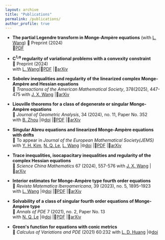 ```yaml
---
layout: archive
title: "Publications"
permalink: /publications/
author_profile: true
---
```


* **The partial Legendre transform in Monge-Ampère equations**​  (with [L. Wang](https://lwmath.github.io))
  📖 Preprint (2024)  
  📜[PDF](http://lwmath.github.io/files/survey_PLT.pdf)

* **C<sup>1,&alpha;</sup> regularity of variational problems with a convexity constraint​**  
  ​📖 Preprint (2024)  
  with [L. Wang](https://lwmath.github.io)|📜[PDF](http://lwmath.github.io/files/Int_Regularity.pdf) |🔗[arXiv](https://arxiv.org/abs/2403.04235)
  
* ​**Sobolev inequalities and regularity of the linearized complex Monge-Ampère and Hessian equations​​**  
  📖 *Transactions of the American Mathematical Society*, 378(2025), 447-475
   with [J. X. Wang](https://math.nankai.edu.cn/2024/0110/c5621a535156/page.htm) |🔗[arXiv](https://arxiv.org/abs/2307.10530)​
  
* **Liouville theorems for a class of degenerate or singular Monge-Ampère equations​**  
  ​📖​ *Journal of Geometric Analysis*, 34 (2024), no. 11, Paper No. 352  
  with [B. Zhou](https://www.math.pku.edu.cn/teachers/bzhou/index.htm) |🌐[doi](https://doi.org/10.1007/s12220-024-01795-3) |📜[PDF](http://lwmath.github.io/files/Liou_MA_2d_revised.pdf) |🔗[arXiv](https://arxiv.org/abs/2304.12060)

* **Singular Abreu equations and linearized Monge-Ampère equations with drifts**​​  
  📖​ To appear in *Journal of the European Mathematical Society(JEMS)*  
  with [Y. H. Kim](https://younghokim.io/), [N. Q. Le](https://nqle.pages.iu.edu/), [L. Wang](https://lwmath.github.io) |🌐[doi](https://doi.org/10.4171/jems/1548) |📜[PDF](http://lwmath.github.io/files/singular_Abreu_HD_revised.pdf) |🔗[arXiv](https://arxiv.org/abs/2209.11681)

* ​**Trace inequalities, isocapacitary inequalities and regularity of the complex Hessian equations**  
  📖 *Science China Mathematics* 67 (2024), 557-576
  with [J. X. Wang](https://math.nankai.edu.cn/2024/0110/c5621a535156/page.htm) |🔗[arXiv](https://arxiv.org/abs/2201.02061)​

* **Interior estimates for Monge-Ampère type fourth order equations**​  
  ​📖​ *Revista Matematica Iberoamericana*, 39 (2023), no. 5, 1895–1923  
  with [L. Wang](https://lwmath.github.io) |🌐[doi](https://doi.org/10.4171/rmi/1361) |📜[PDF](http://lwmath.github.io/files/int-est-4th-eq-revised.pdf) |🔗[arXiv](https://arxiv.org/abs/2206.02309)

* **Solvability of a class of singular fourth order equations of Monge-Ampère type**​​  
  📖​ *Annals of PDE* 7 (2021), no. 2, Paper No. 13  
  with [N. Q. Le](https://nqle.pages.iu.edu/) |🌐[doi](https://doi.org/10.4171/jems/1548) |📜[PDF](http://lwmath.github.io/files/singular_Abreu_HD_revised.pdf) |🔗[arXiv](https://arxiv.org/abs/2011.05262)
  
* **Green's function for equations with conic metrics**​​  
  📖​ *Calculus of Variations and PDE*  (2021) 60:232
  with [L. D. Huang](https://math.xmu.edu.cn/info/1082/24799.htm) |🌐[doi](https://doi.org/10.1007/s00526-021-02103-5)

